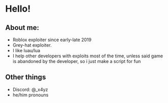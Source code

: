 # Hello! 

## About me:
- Roblox exploiter since early-late 2019
- Grey-hat exploiter.
- I like luau/lua
- I help other developers with exploits most of the time, unless said game is abandoned by the developer, so i just make a script for fun


## Other things
- Discord: @_x4yz
- he/him pronouns
